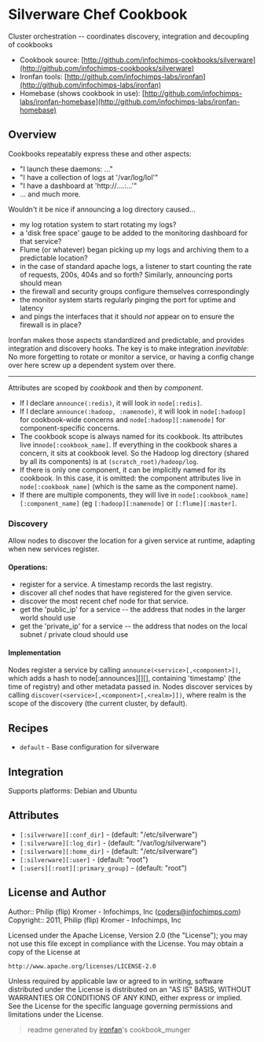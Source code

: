 # Silverware Chef Cookbook

Cluster orchestration -- coordinates discovery, integration and decoupling of cookbooks

* Cookbook source:   [http://github.com/infochimps-cookbooks/silverware](http://github.com/infochimps-cookbooks/silverware)
* Ironfan tools: [http://github.com/infochimps-labs/ironfan](http://github.com/infochimps-labs/ironfan)
* Homebase (shows cookbook in use): [http://github.com/infochimps-labs/ironfan-homebase](http://github.com/infochimps-labs/ironfan-homebase)

## Overview

Cookbooks repeatably express these and other aspects:

* "I launch these daemons: ..."
* "I have a collection of logs at '/var/log/lol'"
* "I have a dashboard at 'http://....:...'"
* ... and much more.

Wouldn't it be nice if announcing a log directory caused...

  - my log rotation system to start rotating my logs?
  - a 'disk free space' gauge to be added to the monitoring dashboard for that service?
  - Flume (or whatever) began picking up my logs and archiving them to a predictable location?
  - in the case of standard apache logs, a listener to start counting the rate of requests, 200s, 404s and so forth?
Similarly, announcing ports should mean
  - the firewall and security groups configure themselves correspondingly
  - the monitor system starts regularly pinging the port for uptime and latency 
  - and pings the interfaces that it should *not* appear on to ensure the firewall is in place?

Ironfan makes those aspects standardized and predictable, and provides integration and discovery hooks. The key is to make integration *inevitable*: No more forgetting to rotate or monitor a service, or having a config change over here screw up a dependent system over there.
________________________________________________________________________

Attributes are scoped by *cookbook* and then by *component*.

* If I declare `announce(:redis)`, it will look in `node[:redis]`.
* If I declare `announce(:hadoop, :namenode)`, it will look in `node[:hadoop]` for cookbook-wide concerns and `node[:hadoop][:namenode]` for component-specific concerns.
* The cookbook scope is always named for its cookbook. Its attributes live in`node[:cookbook_name]`. If everything in the cookbook shares a concern, it sits at cookbook level. So the Hadoop log directory (shared by all its components) is at `(scratch_root)/hadoop/log`.
* If there is only one component, it can be implicitly named for its cookbook. In this case, it is omitted: the component attributes live in `node[:cookbook_name]` (which is the same as the component name).
* If there are multiple components, they will live in `node[:cookbook_name][:component_name]` (eg `[:hadoop][:namenode]` or `[:flume][:master]`.

### Discovery

Allow nodes to discover the location for a given service at runtime, adapting when new services register.

#### Operations:

* register for a service. A timestamp records the last registry.
* discover all chef nodes that have registered for the given service.
* discover the most recent chef node for that service.
* get the 'public_ip' for a service -- the address that nodes in the larger world should use
* get the 'private_ip' for a service -- the address that nodes on the local subnet / private cloud should use

#### Implementation

Nodes register a service by calling `announce(<service>[,<component>])`, which adds a hash to node[:announces][<service>][<component>], containing 'timestamp' (the time of registry) and other metadata passed in. Nodes discover services by calling `discover(<service>[,<component>[,<realm>]])`, where realm is the scope of the discovery (the current cluster, by default).

## Recipes 

* `default`                  - Base configuration for silverware

## Integration

Supports platforms: Debian and Ubuntu



## Attributes

* `[:silverware][:conf_dir]`            -  (default: "/etc/silverware")
* `[:silverware][:log_dir]`             -  (default: "/var/log/silverware")
* `[:silverware][:home_dir]`            -  (default: "/etc/silverware")
* `[:silverware][:user]`                -  (default: "root")
* `[:users][:root][:primary_group]`     -  (default: "root")

## License and Author

Author::                Philip (flip) Kromer - Infochimps, Inc (<coders@infochimps.com>)
Copyright::             2011, Philip (flip) Kromer - Infochimps, Inc

Licensed under the Apache License, Version 2.0 (the "License");
you may not use this file except in compliance with the License.
You may obtain a copy of the License at

    http://www.apache.org/licenses/LICENSE-2.0

Unless required by applicable law or agreed to in writing, software
distributed under the License is distributed on an "AS IS" BASIS,
WITHOUT WARRANTIES OR CONDITIONS OF ANY KIND, either express or implied.
See the License for the specific language governing permissions and
limitations under the License.

> readme generated by [ironfan](http://github.com/infochimps-labs/ironfan)'s cookbook_munger

